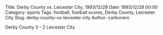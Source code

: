 Title: Derby County vs. Leicester City, 1993/12/28
Date: 1993/12/28 00:00
Category: sports
Tags: football, football scores, Derby County, Leicester City
Slug: derby-county-vs-leicester-city
Author: carbonero


Derby County 3 - 2 Leicester City
